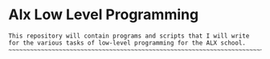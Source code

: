 # Alx Low Level Programming
``````````````````````````````````````````````````````````````````````````````````````````````````````````````````````
This repository will contain programs and scripts that I will write for the various tasks of low-level programming for the ALX school.
~~~~~~~~~~~~~~~~~~~~~~~~~~~~~~~~~~~~~~~~~~~~~~~~~~~~~~~~~~~~~~~~~~~~~~~~~~~~~~~~~~~~~~~~~~~~~~~~~~~~~~~~~~~~~~~~~~~~~~~
